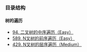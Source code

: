 ### 目录结构
#### 树的遍历
- [94. 二叉树的中序遍历（Easy）](https://github.com/hearthstones/algorithm/blob/main/category/%E4%BA%94%E3%80%81%E6%A0%91%E4%B8%8E%E5%9B%BE/BinaryTreeInorderTraversal.java)
- [589. N叉树的前序遍历（Easy）](https://github.com/hearthstones/algorithm/blob/main/category/%E4%BA%94%E3%80%81%E6%A0%91%E4%B8%8E%E5%9B%BE/NAryTreePreorderTraversal.java)
- [429. N叉树的层序遍历（Medium）](https://github.com/hearthstones/algorithm/blob/main/category/%E4%BA%94%E3%80%81%E6%A0%91%E4%B8%8E%E5%9B%BE/NAryTreeLevelOrderTraversal.java)
